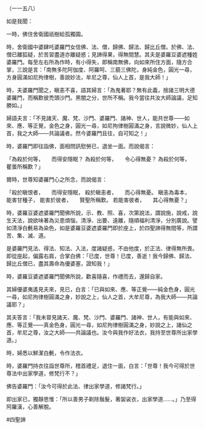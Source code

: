 （一一五八）

如是我聞：

一時，佛住舍衛國祇樹給孤獨園。

時，舍衛國中婆肆吒婆羅門女信佛、法、僧，歸佛、歸法、歸比丘僧。於佛、法、僧已離狐疑，於苦習盡道亦離疑惑；見諦得果，得無間慧。其夫是婆羅豆婆遮種姓婆羅門。每至左右所為作時，有小得失，即稱南無佛，向如來所住方面，隨方合掌，三說是言：「南無多陀阿伽度、阿羅呵、三藐三佛陀，身純金色，圓光一尋，方身圓滿如尼拘律樹，善說妙法，牟尼之尊，仙人上首，是我大師！」

時，夫婆羅門聞之，瞋恚不喜，語其婦言：「為鬼著耶？無有此義，捨諸三明大德婆羅門，而稱歎彼禿頭沙門。黑闇之分，世所不稱。我今當往共汝大師論議，足知勝如。」

婦語夫言：「不見諸天、魔、梵、沙門、婆羅門、諸神、世人，能共世尊——如來、應、等正覺，金色之身，圓光一尋，如尼拘律樹圓滿之身，言說微妙，仙人上首，我之大師——共論議者。然今婆羅門且往，自可知之！」

時，婆羅門即往詣佛，面相問訊慰勞已，退坐一面。而說偈言：

「為殺於何等，　　而得安隱眠？
為殺於何等，　　令心得無憂？
為殺於何等，　　瞿曇所稱歎？」

爾時，世尊知婆羅門心之所念，而說偈言：

「殺於瞋恨者，　　而得安隱眠，
殺於瞋恚者，　　而心得無憂。
瞋恚為毒本，　　能害甘種子，
能害於彼者，　　賢聖所稱歎。
若能害彼者，　　其心得無憂？」

時，婆羅豆婆遮婆羅門聞佛所說，示、教、照、喜，次第說法，謂說施，說戒，說生天法，說欲味著為災患煩惱，清淨、出要、遠離，隨順福利清淨，分別廣說。譬如清淨白㲲易為染色，如是婆羅豆婆遮婆羅門即於座上，於四聖諦得無間等，所謂苦、集、滅、道。

是婆羅門見法、得法、知法、入法，度諸疑惑，不由他度，於正法、律得無所畏。即從座起，偏露右肩，合掌白佛：「已度，世尊！已度，善逝！我今歸佛、歸法、歸比丘僧已，盡其壽命為優婆塞，證知我！」

時，婆羅豆婆遮婆羅門聞佛所說，歡喜隨喜，作禮而去，還歸自家。

其婦優婆夷遙見夫來，見已，白言：「已與如來、應、等正覺——純金色身，圓光一尋，如尼拘律樹圓滿之身，妙說之上，仙人之首，大牟尼尊，為我大師——共論議耶？」

其夫答言：「我未甞見諸天、魔、梵、沙門、婆羅門、諸神、世人，有能與如來、應、等正覺——真金色身，圓光一尋，如尼拘律樹圓滿之身，妙說之上，諸仙之首，牟尼之尊，汝之大師——共論議也。汝今與我作好法衣，我持至世尊所出家學道。」

時，婦悉以鮮潔白㲲，令作法衣。

時，婆羅門持衣往詣世尊所，稽首禮足，退住一面，白言：「世尊！我今可得於世尊法中出家學道，修梵行不？」

佛告婆羅門：「汝今可得於此法、律出家學道，修諸梵行。」

即出家已，獨靜思惟：「所以善男子剃除鬚髮，著袈裟衣，出家學道……。」乃至得阿羅漢，心善解脫。





#四聖諦
